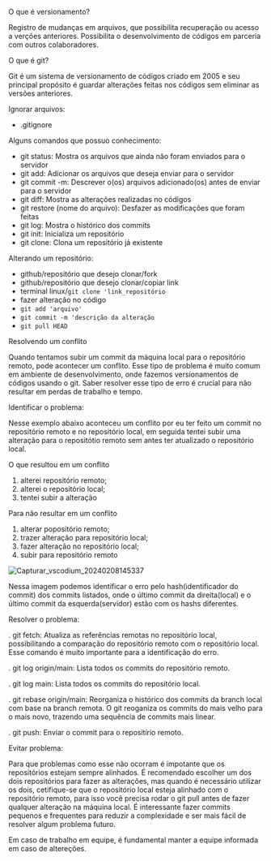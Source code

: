 O que é versionamento?

Registro de mudanças em arquivos, que possibilita recuperação ou acesso a verções anteriores.
Possibilita o desenvolvimento de códigos em parceria com outros colaboradores.

O que é git?

Git é um sistema de versionamento de códigos criado em 2005 e seu principal propósito é guardar alterações feitas nos códigos sem eliminar as versões anteriores.

Ignorar arquivos:
- .gitignore

Alguns comandos que possuo conhecimento:

- git status: Mostra os arquivos que ainda não foram enviados para o servidor
- git add: Adicionar os arquivos que deseja enviar para o servidor
- git commit -m: Descrever o(os) arquivos adicionado(os) antes de enviar para o servidor
- git diff: Mostra as alterações realizadas no códigos
- git restore (nome do arquivo): Desfazer as modificações que foram feitas
- git log: Mostra o histórico dos commits
- git init: Inicializa um repositório
- git clone: Clona um repositório já existente

Alterando um repositório:
- github/repositório que desejo clonar/fork
- github/repositório que desejo clonar/copiar link
- terminal linux/```git clone 'link_repositório```
- fazer alteração no código
- ```git add 'arquivo'```
- ```git commit -m 'descrição da alteração```
- ```git pull HEAD```

Resolvendo um conflito

Quando tentamos subir um commit da máquina local para o repositório remoto, pode acontecer um conflito. Esse tipo de problema é muito comum em ambiente de desenvolvimento, onde fazemos versionamentos de códigos usando o git. Saber resolver esse tipo de erro é crucial para não resultar em perdas de trabalho e tempo.

Identificar o problema:

Nesse exemplo abaixo aconteceu um conflito por eu ter feito um commit no repositório remoto e no repositório local, em seguida tentei subir uma alteração para o repositótio remoto sem antes ter atualizado o repositório local.

O que resultou em um conflito
1. alterei repositório remoto;
2. alterei o repositório local;
3. tentei subir a alteração

Para não resultar em um conflito
1. alterar popositório remoto;
2. trazer alteração para repositório local;
3. fazer alteração no repositório local;
4. subir para repositório remoto

![Capturar_vscodium_20240208145337](https://github.com/crija/my_notes/assets/122110292/0b329724-30c8-4e09-9930-1f83bfb13141)

Nessa imagem podemos identificar o erro pelo hash(identificador do commit) dos commits listados, onde o último commit da direita(local) e o último commit da esquerda(servidor) estão com os hashs diferentes.

Resolver o problema:

. git fetch: Atualiza as referências remotas no repositório local, possibilitando a comparação do repositório remoto com o repositório local. Esse comando é muito importante para a identificação do erro.

. git log origin/main: Lista todos os commits do repositório remoto.

. git log main: Lista todos os commits do repositório local.

. git rebase origin/main: Reorganiza o histórico dos commits da branch local com base na branch remota. O git reoganiza os commits do mais velho para o mais novo, trazendo uma sequência de commits mais linear.

. git push: Enviar o commit para o repositírio remoto.

Evitar problema:

Para que problemas como esse não ocorram é impotante que os repositórios estejam sempre alinhados. É recomendado escolher um dos dois repositórios para fazer as alterações, mas quando é necessário utilizar os dois, cetifique-se que o repositório local esteja alinhado com o repositório remoto, para isso você precisa rodar o git pull antes de fazer qualquer alteração na máquina local. É interessante fazer commits pequenos e frequentes para reduzir a complexidade e ser mais fácil de resolver algum problema futuro.

Em caso de trabalho em equipe, é fundamental manter a equipe informada em caso de altereções.




